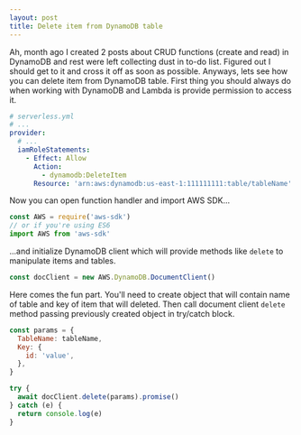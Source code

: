 ```yaml
---
layout: post
title: Delete item from DynamoDB table
---
```


Ah, month ago I created 2 posts about CRUD functions (create and read) in DynamoDB and rest were left collecting dust in to-do list. Figured out I should get to it and cross it off as soon as possible. Anyways, lets see how you can delete item from DynamoDB table. First thing you should always do when working with DynamoDB and Lambda is provide permission to access it.

```yaml
# serverless.yml
# ...
provider:
  # ...
  iamRoleStatements:
    - Effect: Allow
      Action:
        - dynamodb:DeleteItem
      Resource: 'arn:aws:dynamodb:us-east-1:111111111:table/tableName'
```

Now you can open function handler and import AWS SDK...

```js
const AWS = require('aws-sdk')
// or if you're using ES6
import AWS from 'aws-sdk'
```

...and initialize DynamoDB client which will provide methods like `delete` to manipulate items and tables.

```js
const docClient = new AWS.DynamoDB.DocumentClient()
```

Here comes the fun part. You'll need to create object that will contain name of table and key of item that will deleted. Then call document client `delete` method passing previously created object in try/catch block.

```js
const params = {
  TableName: tableName,
  Key: {
    id: 'value',
  },
}

try {
  await docClient.delete(params).promise()
} catch (e) {
  return console.log(e)
}
```

